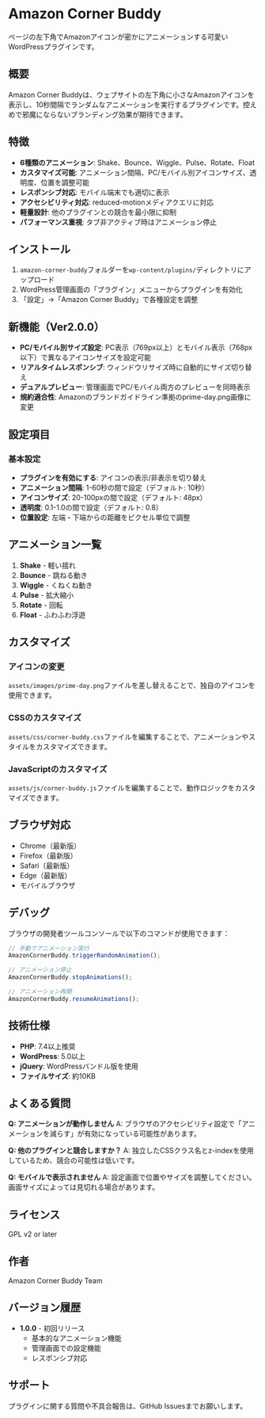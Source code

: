 # Amazon Corner Buddy

ページの左下角でAmazonアイコンが密かにアニメーションする可愛いWordPressプラグインです。

## 概要

Amazon Corner Buddyは、ウェブサイトの左下角に小さなAmazonアイコンを表示し、10秒間隔でランダムなアニメーションを実行するプラグインです。控えめで邪魔にならないブランディング効果が期待できます。

## 特徴

- **6種類のアニメーション**: Shake、Bounce、Wiggle、Pulse、Rotate、Float
- **カスタマイズ可能**: アニメーション間隔、PC/モバイル別アイコンサイズ、透明度、位置を調整可能
- **レスポンシブ対応**: モバイル端末でも適切に表示
- **アクセシビリティ対応**: reduced-motionメディアクエリに対応
- **軽量設計**: 他のプラグインとの競合を最小限に抑制
- **パフォーマンス重視**: タブ非アクティブ時はアニメーション停止

## インストール

1. `amazon-corner-buddy`フォルダーを`wp-content/plugins/`ディレクトリにアップロード
2. WordPress管理画面の「プラグイン」メニューからプラグインを有効化
3. 「設定」→「Amazon Corner Buddy」で各種設定を調整

## 新機能（Ver2.0.0）

- **PC/モバイル別サイズ設定**: PC表示（769px以上）とモバイル表示（768px以下）で異なるアイコンサイズを設定可能
- **リアルタイムレスポンシブ**: ウィンドウリサイズ時に自動的にサイズ切り替え
- **デュアルプレビュー**: 管理画面でPC/モバイル両方のプレビューを同時表示
- **規約適合性**: Amazonのブランドガイドライン準拠のprime-day.png画像に変更

## 設定項目

### 基本設定
- **プラグインを有効にする**: アイコンの表示/非表示を切り替え
- **アニメーション間隔**: 1-60秒の間で設定（デフォルト: 10秒）
- **アイコンサイズ**: 20-100pxの間で設定（デフォルト: 48px）
- **透明度**: 0.1-1.0の間で設定（デフォルト: 0.8）
- **位置設定**: 左端・下端からの距離をピクセル単位で調整

## アニメーション一覧

1. **Shake** - 軽い揺れ
2. **Bounce** - 跳ねる動き
3. **Wiggle** - くねくね動き
4. **Pulse** - 拡大縮小
5. **Rotate** - 回転
6. **Float** - ふわふわ浮遊

## カスタマイズ

### アイコンの変更
`assets/images/prime-day.png`ファイルを差し替えることで、独自のアイコンを使用できます。

### CSSのカスタマイズ
`assets/css/corner-buddy.css`ファイルを編集することで、アニメーションやスタイルをカスタマイズできます。

### JavaScriptのカスタマイズ
`assets/js/corner-buddy.js`ファイルを編集することで、動作ロジックをカスタマイズできます。

## ブラウザ対応

- Chrome（最新版）
- Firefox（最新版）
- Safari（最新版）
- Edge（最新版）
- モバイルブラウザ

## デバッグ

ブラウザの開発者ツールコンソールで以下のコマンドが使用できます：

```javascript
// 手動でアニメーション実行
AmazonCornerBuddy.triggerRandomAnimation();

// アニメーション停止
AmazonCornerBuddy.stopAnimations();

// アニメーション再開
AmazonCornerBuddy.resumeAnimations();
```

## 技術仕様

- **PHP**: 7.4以上推奨
- **WordPress**: 5.0以上
- **jQuery**: WordPressバンドル版を使用
- **ファイルサイズ**: 約10KB

## よくある質問

**Q: アニメーションが動作しません**
A: ブラウザのアクセシビリティ設定で「アニメーションを減らす」が有効になっている可能性があります。

**Q: 他のプラグインと競合しますか？**
A: 独立したCSSクラス名とz-indexを使用しているため、競合の可能性は低いです。

**Q: モバイルで表示されません**
A: 設定画面で位置やサイズを調整してください。画面サイズによっては見切れる場合があります。

## ライセンス

GPL v2 or later

## 作者

Amazon Corner Buddy Team

## バージョン履歴

- **1.0.0** - 初回リリース
  - 基本的なアニメーション機能
  - 管理画面での設定機能
  - レスポンシブ対応

## サポート

プラグインに関する質問や不具合報告は、GitHub Issuesまでお願いします。